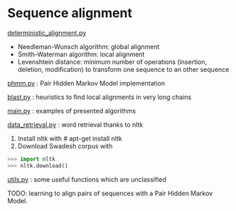 
# Sequence alignment

[deterministic_alignment.py](https://github.com/clemsciences/sequence_alignment/blob/master/deterministic_alignment.py)
- Needleman-Wunsch algorithm: global alignment
- Smith-Waterman algorithm: local alignment
- Levenshtein distance: minimum number of operations (insertion, deletion, modification) to transform one sequence to an other sequence

[phmm.py](https://github.com/clemsciences/sequence_alignment/blob/master/phmm.py) : Pair Hidden Markov Model implementation


[blast.py](https://github.com/clemsciences/sequence_alignment/blob/master/blast.py) : heuristics to find local alignments in very long chains


[main.py](https://github.com/clemsciences/sequence_alignment/blob/master/main.py) : examples of presented algorithms


[data_retrieval.py](https://github.com/clemsciences/sequence_alignment/blob/master/data_retrieval.py) : word retrieval thanks to nltk

1. Install nltk with # apt-get install nltk
2. Download Swadesh corpus with
```python
>>> import nltk
>>> nltk.download()
```


[utils.py](https://github.com/clemsciences/sequence_alignment/blob/master/utils.py) : some useful functions which are unclassified


TODO: learning to align pairs of sequences with a Pair Hidden Markov Model.
